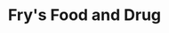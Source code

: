 ---
title: "Fry's Food and Drug"
url: /avondale/frys-food-and-drug-north-dysart-road/
shop: supermarket
---